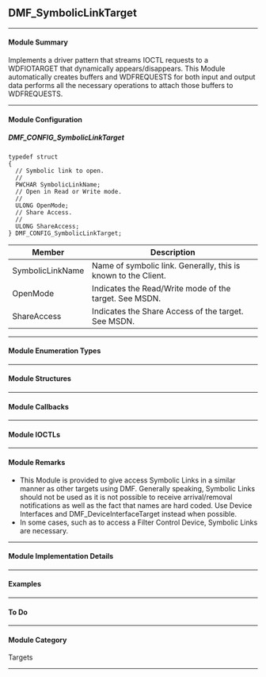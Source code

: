 ## DMF_SymbolicLinkTarget

-----------------------------------------------------------------------------------------------------------------------------------

#### Module Summary

Implements a driver pattern that streams IOCTL requests to a WDFIOTARGET that dynamically appears/disappears. This Module
automatically creates buffers and WDFREQUESTS for both input and output data performs all the necessary operations to attach
those buffers to WDFREQUESTS.

-----------------------------------------------------------------------------------------------------------------------------------

#### Module Configuration

##### DMF_CONFIG_SymbolicLinkTarget
````
typedef struct
{
  // Symbolic link to open.
  //
  PWCHAR SymbolicLinkName;
  // Open in Read or Write mode.
  //
  ULONG OpenMode;
  // Share Access.
  //
  ULONG ShareAccess;
} DMF_CONFIG_SymbolicLinkTarget;
````
Member | Description
----|----
SymbolicLinkName | Name of symbolic link. Generally, this is known to the Client.
OpenMode | Indicates the Read/Write mode of the target. See MSDN.
ShareAccess | Indicates the Share Access of the target. See MSDN.

-----------------------------------------------------------------------------------------------------------------------------------

#### Module Enumeration Types

-----------------------------------------------------------------------------------------------------------------------------------

#### Module Structures

-----------------------------------------------------------------------------------------------------------------------------------

#### Module Callbacks

-----------------------------------------------------------------------------------------------------------------------------------

#### Module IOCTLs

-----------------------------------------------------------------------------------------------------------------------------------

#### Module Remarks

* This Module is provided to give access Symbolic Links in a similar manner as other targets using DMF. Generally speaking, Symbolic Links should not be used as it is not possible to receive arrival/removal notifications as well as the fact that names are hard coded. Use Device Interfaces and DMF_DeviceInterfaceTarget instead when possible.
* In some cases, such as to access a Filter Control Device, Symbolic Links are necessary.

-----------------------------------------------------------------------------------------------------------------------------------

#### Module Implementation Details

-----------------------------------------------------------------------------------------------------------------------------------

#### Examples

-----------------------------------------------------------------------------------------------------------------------------------

#### To Do

-----------------------------------------------------------------------------------------------------------------------------------

#### Module Category

Targets

-----------------------------------------------------------------------------------------------------------------------------------

